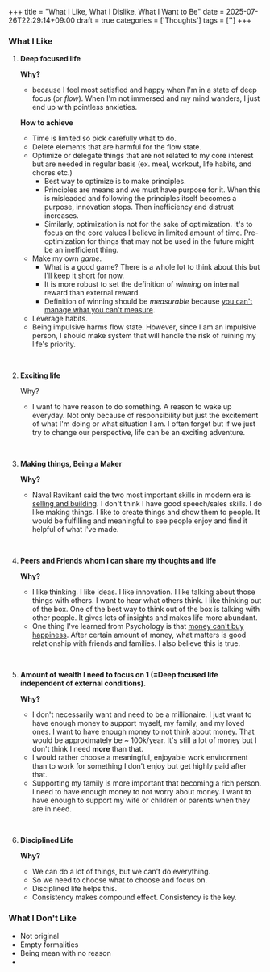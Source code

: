+++
title = "What I Like, What I Dislike, What I Want to Be"
date = 2025-07-26T22:29:14+09:00
draft = true
categories = ['Thoughts']
tags = ['']
+++

### What I Like

1. **Deep focused life**

	**Why?**
	- because I feel most satisfied and happy when I'm in a state of deep focus (or _flow_). When I'm not immersed and my mind wanders, I just end up with pointless anxieties.

	**How to achieve**
	- Time is limited so pick carefully what to do.
	- Delete elements that are harmful for the flow state.
	- Optimize or delegate things that are not related to my core interest but are needed in regular basis (ex. meal, workout, life habits, and chores etc.)
		- Best way to optimize is to make principles.
		- Principles are means and we must have purpose for it. When this is misleaded and following the principles itself becomes a purpose, innovation stops. Then inefficiency and distrust increases.
		- Similarly, optimization is not for the sake of optimization. It's to focus on the core values I believe in limited amount of time. Pre-optimization for things that may not be used in the future might be an inefficient thing.
	- Make my own _game_. 
		- What is a good game? There is a whole lot to think about this but I'll keep it short for now.
		- It is more robust to set the definition of _winning_ on internal reward than external reward.
		- Definition of winning should be _measurable_ because [you can't manage what you can't measure](https://www.growthink.com/content/two-most-important-quotes-business).
	- Leverage habits.
	- Being impulsive harms flow state. However, since I am an impulsive person, I should make system that will handle the risk of ruining my life's priority.
	

<br>

2. **Exciting life**
	
	Why?
	- I want to have reason to do something. A reason to wake up everyday. Not only because of responsibility but just the excitement of what I'm doing or what situation I am. I often forget but if we just try to change our perspective, life can be an exciting adventure. 

<br>

3. **Making things, Being a Maker**
	
	**Why?**
	- Naval Ravikant said the two most important skills in modern era is [selling and building](https://nav.al/build-sell). I don't think I have good speech/sales skills. I do like making things. I like to create things and show them to people. It would be fulfilling and meaningful to see people enjoy and find it helpful of what I've made.
<br>

4. **Peers and Friends whom I can share my thoughts and life**

	**Why?**
	- I like thinking. I like ideas. I like innovation. I like talking about those things with others. I want to hear what others think. I like thinking out of the box. One of the best way to think out of the box is talking with other people. It gives lots of insights and makes life more abundant.
	- One thing I've learned from Psychology is that [money can't buy happiness](https://www.psychologytoday.com/us/blog/evolution-in-daily-life/202208/why-money-doesnt-buy-happiness). After certain amount of money, what matters is good relationship with friends and families. I also believe this is true.

<br>

5. **Amount of wealth I need to focus on 1 (=Deep focused life independent of external conditions).**

	**Why?**
	- I don't necessarily want and need to be a millionaire. I just want to have enough money to support myself, my family, and my loved ones. I want to have enough money to not think about money. That would be approximately be ~ 100k/year. It's still a lot of money but I don't think I need **more** than that.
	- I would rather choose a meaningful, enjoyable work environment than to work for something I don't enjoy but get highly paid after that.
	- Supporting my family is more important that becoming a rich person. I need to have enough money to not worry about money. I want to have enough to support my wife or children or parents when they are in need.

<br>

6. **Disciplined Life**

	**Why?**
	- We can do a lot of things, but we can't do everything.
	- So we need to choose what to choose and focus on.
	- Disciplined life helps this.
	- Consistency makes compound effect. Consistency is the key.


### What I Don't Like

- Not original
- Empty formalities
- Being mean with no reason
- 
